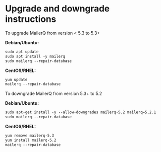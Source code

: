 # Upgrade and downgrade instructions

To upgrade MailerQ from version < 5.3 to 5.3+

**Debian/Ubuntu:**

```txt
sudo apt update
sudo apt install -y mailerq
sudo mailerq --repair-database
```

**CentOS/RHEL:**

```txt
yum update
mailerq --repair-database
```

To downgrade MailerQ from version 5.3+ to 5.2

**Debian/Ubuntu:**

```txt
sudo apt-get install -y --allow-downgrades mailerq-5.2 mailerq=5.2.1
sudo mailerq --repair-database
```

**CentOS/RHEL:**

```txt
yum remove mailerq-5.3
yum install mailerq-5.2
mailerq --repair-database
```
